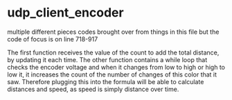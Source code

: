# udp_client_encoder

 multiple different pieces codes brought over from things in this file but the code of focus is on line 718-917

 The first function receives the value of the count to add the total distance, by updating it each time. The other function contains a while loop that checks the encoder voltage and when it changes from low to high or high to low it, it increases the count of the number of changes of this color that it saw. Therefore plugging this into the formula will be able to calculate distances and speed, as speed is simply distance over time.
